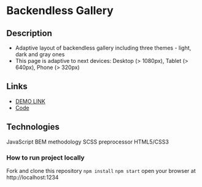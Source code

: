 # Backendless Gallery

## Description
- Adaptive layout of backendless gallery including three themes - light, dark and gray ones
- This page is adaptive to next devices: Desktop (> 1080px), Tablet (> 640px), Phone (> 320px) 

## Links
- [DEMO LINK](https://oaleksandrovva.github.io/backendless_gallery/)
- [Code](https://github.com/oaleksandrovva/backendless_gallery)

## Technologies
JavaScript
BEM methodology
SCSS preprocessor
HTML5/CSS3

### How to run project locally
Fork and clone this repository
`npm install`
`npm start`
open your browser at http://localhost:1234
